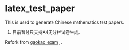 # latex_test_paper
This is used to generate Chinese mathematics test papers.

1. 目前暂时只支持A4无分栏试卷生成。

Refork from [gaokao_exam](https://github.com/shaodongtang/gaokao_exam) .
